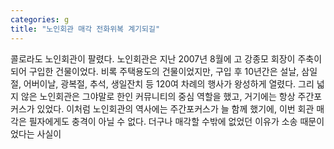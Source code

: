 ```yaml
---
categories: g
title: "노인회관 매각 전화위복 계기되길"
---
```

콜로라도 노인회관이 팔렸다. 노인회관은 지난 2007년 8월에 고 강종모 회장이 주축이 되어 구입한 건물이었다. 비록 주택용도의 건물이었지만, 구입 후 10년간은 설날, 삼일절, 어버이날, 광복절, 추석, 생일잔치 등 120여 차례의 행사가 왕성하게 열렸다. 그리 넓지 않은 노인회관은 그야말로 한인 커뮤니티의 중심 역할을 했고, 거기에는 항상 주간포커스가 있었다. 이처럼 노인회관의 역사에는 주간포커스가 늘 함께 했기에, 이번 회관 매각은 필자에게도 충격이 아닐 수 없다. 더구나 매각할 수밖에 없었던 이유가 소송 때문이었다는 사실이